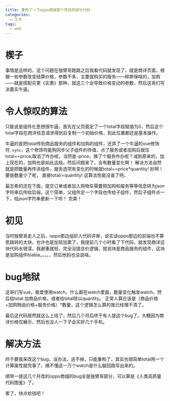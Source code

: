 ```yaml
---
title: 重构了一下oppo商城那个项目的部分代码
categories:
  - 工作
tags:
  - web
---
```


# 楔子

事情是这样的，这个问题在独臂哥跑路之后我看代码就发现了，就是商详页面，根据一些参数改变结算价格，参数不多，主要就购买的服务——碎屏保啥的，加购——就是搭配买更《实惠》那种，就这三个会导致价格变动的参数，然后这哥们写法着实牛逼。

# 令人惊叹的算法

只能说是组件化思想很牛逼，首先在父页面定了一个total字段赋值为0，然后这个total字段在商详信息请求得到后复制一个初始价格，到此位置都还是基本操作。

牛逼的是把total传到商品服务的组件和加购的组件，还弄了一个牛逼的vue修饰符`.sync`，这个修饰符能狗同步父子组件的传值，点了服务或者加购后就往total+=price,取消了咋办呢，当然是-price，换了个服务咋办呢？减到原来的，加上现在的，加购也是如此这般。然后问题来了，会有数量变化啊！ 解决方法自然就是把数量再传进组件，服务选项有变化的时候就total+=price*quantity! 妙啊！ 要是数量少了呢， 直接total/=quantity! 这算法性能没谁了吧。

最志希的还在下面，提交订单或者加入购物车需要把加购和服务等等信息转为json字符串后传给后端，这个简单，父组件定一个字段也传给子组件，然后子组件点一下，给json字符串更新一下呗！ 完美！

# 初见

当时独臂哥走人之后，oppo那边组织人代码评审，说实话oppo那边的前端也不算思路转的太快，也许也是加班加累了，我提前几个小时看了下代码，就发现商详这块代码水很深，我避重就轻，完全没提总价逻辑，就说块是商品服务的组件，这块是加购组件blabla。。。。，然后他妈也没说啥。

# bug地狱

这哥们写vue，极爱使用watch，什么都在watch里面，数量变化触发watch，然后给total 加商品价格，或者给total除以quantity。 正常人算应该是（商品价格+加购物品价格+服务价格）*数量，这个逻辑怎么算的我已经理不清了。

最后这代码居然就这么上线了，然后几个月后终于有人提这个bug了。大概因为商详价格仅展示，然后也没人一下子会买好几个手机。

# 解决方法

终于要我来改这个bug，没办法，逃不掉，只能重构了，其实也很简单total用一个计算属性就完事了，搞不懂这一万个watch是什么脑回路写出来的。

顺带一提这几个月改的oppo商城的bug全是独臂哥部分，可以算是《人类高质量代码图鉴》了。

累了，快点给钱吧！